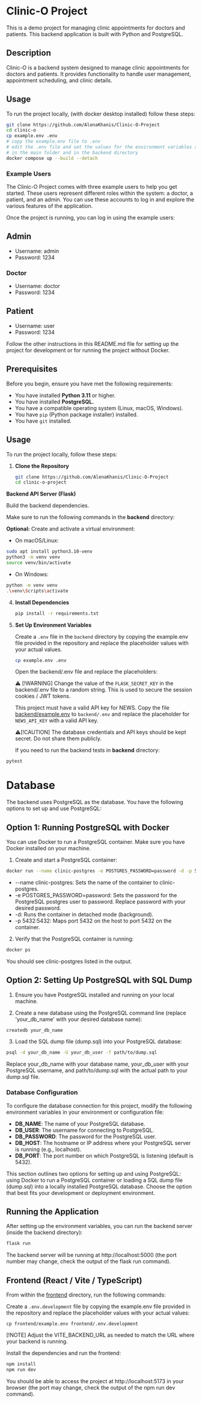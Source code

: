 # Clinic-O Project

This is a demo project for managing clinic appointments for doctors and patients. This backend application is built with Python and PostgreSQL.


## Description

Clinic-O is a backend system designed to manage clinic appointments for doctors and patients. It provides functionality to handle user management, appointment scheduling, and clinic details.

## Usage

To run the project locally, (with docker desktop installed) follow these steps:

```bash
git clone https://github.com/AlonaKhanis/Clinic-O-Project
cd clinic-o
cp example.env .env 
# copy the example.env file to .env 
# edit the .env file and set the values for the environment variables as needed 
# in the main folder and in the backend directory
docker compose up --build --detach
```
### Example Users

The Clinic-O Project comes with three example users to help you get started. These users represent different roles within the system: a doctor, a patient, and an admin. You can use these accounts to log in and explore the various features of the application.

Once the project is running, you can log in using the example users:

## Admin
* Username: admin
* Password: 1234
### Doctor
* Username: doctor
* Password: 1234
## Patient
* Username: user
* Password: 1234


Follow the other instructions in this README.md file for setting up the project for development or for running the project without Docker.

## Prerequisites

Before you begin, ensure you have met the following requirements:

- You have installed **Python 3.11** or higher.
- You have installed **PostgreSQL.**
- You have a compatible operating system (Linux, macOS, Windows).
- You have `pip` (Python package installer) installed.
- You have `git` installed.

## Usage

To run the project locally, follow these steps:

1. **Clone the Repository**

    ```sh
    git clone https://github.com/AlenaKhanis/Clinic-O-Project
    cd clinic-o-project
    ```
**Backend API Server (Flask)**

Build the backend dependencies.

Make sure to run the following commands in the **backend** directory:

**Optional:** Create and activate a virtual environment:

* On macOS/Linux: 
```sh
sudo apt install python3.10-venv
python3 -m venv venv
source venv/bin/activate
```
* On Windows:
```sh
python -m venv venv
.\venv\Scripts\activate
```
4. **Install Dependencies**

    ```sh
    pip install -r requirements.txt
    ```
4. **Set Up Environment Variables**

    Create a `.env` file in the `backend` directory by copying the example.env file provided in the repository and replace the placeholder values with your actual values.

    ```sh
    cp example.env .env
    ```
    Open the backend/.env file and replace the placeholders:

    ⚠️ [!WARNING]
    Change the value of the `FLASK_SECRET_KEY` in the backend/.env file to a random string. This is used to secure the session cookies / JWT tokens. 

    This project must have a valid API key for NEWS. Copy the file [backend/example.env](backend/example.env) to `backend/.env` and replace the placeholder for `NEWS_API_KEY` with a valid API key.

    ⚠️[!CAUTION]
    The database credentials and API keys should be kept secret. Do not share them publicly.

    If you need to run the backend tests in **backend** directory:

  ```bash
  pytest
  ```

# Database

The backend uses PostgreSQL as the database. You have the following options to set up and use PostgreSQL:


## Option 1: Running PostgreSQL with Docker

You can use Docker to run a PostgreSQL container. Make sure you have Docker installed on your machine.

1. Create and start a PostgreSQL container:

```sh
docker run --name clinic-postgres -e POSTGRES_PASSWORD=password -d -p 5432:5432 postgres
```
* --name clinic-postgres: Sets the name of the container to clinic-postgres.
* -e POSTGRES_PASSWORD=password: Sets the password for the PostgreSQL postgres user to password. Replace password with your desired password.
* -d: Runs the container in detached mode (background).
* -p 5432:5432: Maps port 5432 on the host to port 5432 on the container.
2. Verify that the PostgreSQL container is running:
```sh
docker ps
```
You should see clinic-postgres listed in the output.



## Option 2: Setting Up PostgreSQL with SQL Dump

1. Ensure you have PostgreSQL installed and running on your local machine.

2. Create a new database using the PostgreSQL command line (replace 'your_db_name' with your desired database name):

```sh
createdb your_db_name 
```   
3. Load the SQL dump file (dump.sql) into your PostgreSQL database:

```sh
psql -d your_db_name -U your_db_user -f path/to/dump.sql
```
Replace your_db_name with your database name, your_db_user with your PostgreSQL username, and path/to/dump.sql with the actual path to your dump.sql file.

### Database Configuration

To configure the database connection for this project, modify the following environment variables in your environment or configuration file:

- **DB_NAME**: The name of your PostgreSQL database.
- **DB_USER**: The username for connecting to PostgreSQL.
- **DB_PASSWORD**: The password for the PostgreSQL user.
- **DB_HOST**: The hostname or IP address where your PostgreSQL server is running (e.g., localhost).
- **DB_PORT**: The port number on which PostgreSQL is listening (default is 5432).

This section outlines two options for setting up and using PostgreSQL: using Docker to run a PostgreSQL container or loading a SQL dump file (dump.sql) into a locally installed PostgreSQL database. Choose the option that best fits your development or deployment environment.


## Running the Application

After setting up the environment variables, you can run the backend server (inside the backend directory):

```sh
flask run
```
The backend server will be running at http://localhost:5000 (the port number may change, check the output of the flask run command).

## Frontend (React / Vite / TypeScript)

From within the [frontend](frontend) directory, run the following commands:

Create a `.env.development` file by copying the example.env file provided in the repository and replace the placeholder values with your actual values:

```
cp frontend/example.env frontend/.env.development
```
[!NOTE] Adjust the VITE_BACKEND_URL as needed to match the URL where your backend is running.

Install the dependencies and run the frontend:

```bash
npm install
npm run dev
```
You should be able to access the project at http://localhost:5173 in your browser (the port may change, check the output of the npm run dev command).


